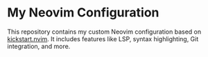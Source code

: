 # My Neovim Configuration

This repository contains my custom Neovim configuration based on [kickstart.nvim](https://github.com/nvim-lua/kickstart.nvim). It includes features like LSP, syntax highlighting, Git integration, and more.
